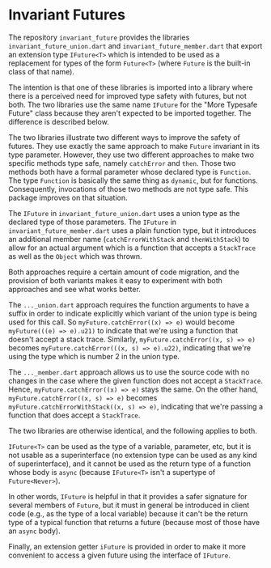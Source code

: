 # Invariant Futures

The repository `invariant_future` provides the libraries
`invariant_future_union.dart` and `invariant_future_member.dart` that
export an extension type `IFuture<T>` which is intended to be used as a
replacement for types of the form `Future<T>` (where `Future` is the
built-in class of that name).

The intention is that one of these libraries is imported into a library
where there is a perceived need for improved type safety with futures, but
not both. The two libraries use the same name `IFuture` for the "More
Typesafe Future" class because they aren't expected to be imported
together. The difference is described below.

The two libraries illustrate two different ways to improve the safety of
futures. They use exactly the same approach to make `Future` invariant in
its type parameter. However, they use two different approaches to make two
specific methods type safe, namely `catchError` and `then`. Those two
methods both have a formal parameter whose declared type is `Function`.
The type `Function` is basically the same thing as `dynamic`, but for
functions. Consequently, invocations of those two methods are not type
safe. This package improves on that situation.

The `IFuture` in `invariant_future_union.dart` uses a union type as the
declared type of those parameters. The `IFuture` in
`invariant_future_member.dart` uses a plain function type, but it
introduces an additional member name (`catchErrorWithStack` and
`thenWithStack`) to allow for an actual argument which is a function that
accepts a `StackTrace` as well as the `Object` which was thrown.

Both approaches require a certain amount of code migration, and the
provision of both variants makes it easy to experiment with both approaches
and see what works better. 

The `..._union.dart` approach requires the function arguments to have a
suffix in order to indicate explicitly which variant of the union type
is being used for this call. So `myFuture.catchError((x) => e)` would
become `myFuture(((e) => e).u21)` to indicate that we're using a function
that doesn't accept a stack trace. Similarly, 
`myFuture.catchError((x, s) => e)` becomes
`myFuture.catchError(((x, s) => e).u22)`, indicating that we're using the
type which is number 2 in the union type.

The `..._member.dart` approach allows us to use the source code with no
changes in the case where the given function does not accept a
`StackTrace`. Hence, `myFuture.catchError((x) => e)` stays the same.
On the other hand, `myFuture.catchError((x, s) => e)` becomes
`myFuture.catchErrorWithStack((x, s) => e)`, indicating that we're
passing a function that does accept a `StackTrace`.

The two libraries are otherwise identical, and the following applies to
both.

`IFuture<T>` can be used as the type of a variable, parameter, etc, but it
is not usable as a superinterface (no extension type can be used as any
kind of superinterface), and it cannot be used as the return type of a
function whose body is `async` (because `IFuture<T>` isn't a supertype of
`Future<Never>`).

In other words, `IFuture` is helpful in that it provides a safer signature
for several members of `Future`, but it must in general be introduced in
client code (e.g., as the type of a local variable) because it can't be the
return type of a typical function that returns a future (because most of
those have an `async` body).

Finally, an extension getter `iFuture` is provided in order to make it more
convenient to access a given future using the interface of `IFuture`.
